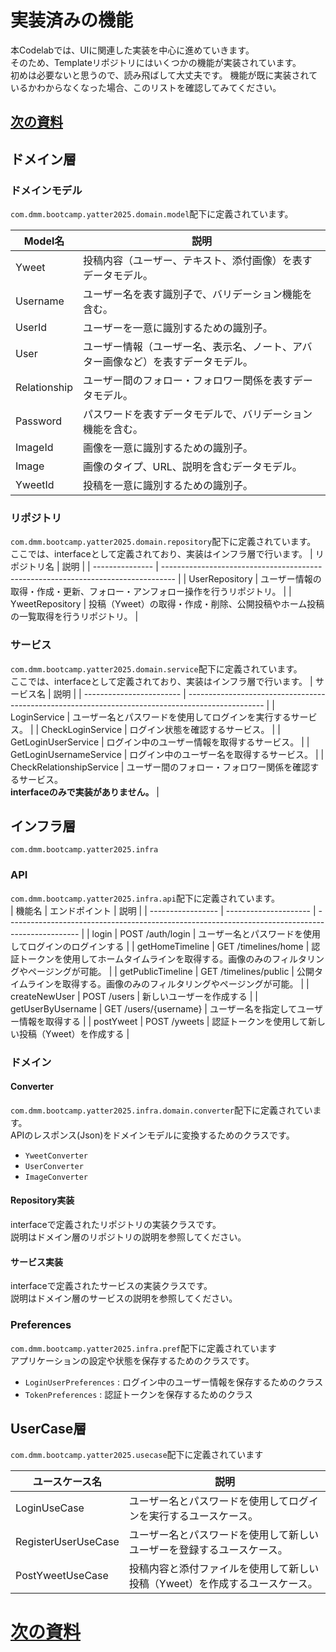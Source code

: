 
# 実装済みの機能
本Codelabでは、UIに関連した実装を中心に進めていきます。  
そのため、Templateリポジトリにはいくつかの機能が実装されています。  
初めは必要ないと思うので、読み飛ばして大丈夫です。
機能が既に実装されているかわからなくなった場合、このリストを確認してみてください。

## [次の資料](./3_デバッグの仕方.md)

## ドメイン層  
### ドメインモデル
`com.dmm.bootcamp.yatter2025.domain.model`配下に定義されています。

| Model名      | 説明                                                                             |
| ------------ | -------------------------------------------------------------------------------- |
| Yweet        | 投稿内容（ユーザー、テキスト、添付画像）を表すデータモデル。                     |
| Username     | ユーザー名を表す識別子で、バリデーション機能を含む。                             |
| UserId       | ユーザーを一意に識別するための識別子。                                           |
| User         | ユーザー情報（ユーザー名、表示名、ノート、アバター画像など）を表すデータモデル。 |
| Relationship | ユーザー間のフォロー・フォロワー関係を表すデータモデル。                         |
| Password     | パスワードを表すデータモデルで、バリデーション機能を含む。                       |
| ImageId      | 画像を一意に識別するための識別子。                                               |
| Image        | 画像のタイプ、URL、説明を含むデータモデル。                                      |
| YweetId      | 投稿を一意に識別するための識別子。                                               |

### リポジトリ
`com.dmm.bootcamp.yatter2025.domain.repository`配下に定義されています。  
ここでは、interfaceとして定義されており、実装はインフラ層で行います。
| リポジトリ名    | 説明                                                                              |
| --------------- | --------------------------------------------------------------------------------- |
| UserRepository  | ユーザー情報の取得・作成・更新、フォロー・アンフォロー操作を行うリポジトリ。      |
| YweetRepository | 投稿（Yweet）の取得・作成・削除、公開投稿やホーム投稿の一覧取得を行うリポジトリ。 |

### サービス
`com.dmm.bootcamp.yatter2025.domain.service`配下に定義されています。  
ここでは、interfaceとして定義されており、実装はインフラ層で行います。
| サービス名               | 説明                                                                                              |
| ------------------------ | ------------------------------------------------------------------------------------------------- |
| LoginService             | ユーザー名とパスワードを使用してログインを実行するサービス。                                      |
| CheckLoginService        | ログイン状態を確認するサービス。                                                                  |
| GetLoginUserService      | ログイン中のユーザー情報を取得するサービス。                                                      |
| GetLoginUsernameService  | ログイン中のユーザー名を取得するサービス。                                                        |
| CheckRelationshipService | ユーザー間のフォロー・フォロワー関係を確認するサービス。<br>**interfaceのみで実装がありません。** |

## インフラ層
`com.dmm.bootcamp.yatter2025.infra`

### API
`com.dmm.bootcamp.yatter2025.infra.api`配下に定義されています。  
| 機能名            | エンドポイント        | 説明                                                                                             |
| ----------------- | --------------------- | ------------------------------------------------------------------------------------------------ |
| login             | POST /auth/login      | ユーザー名とパスワードを使用してログインのログインする                                           |
| getHomeTimeline   | GET /timelines/home   | 認証トークンを使用してホームタイムラインを取得する。画像のみのフィルタリングやページングが可能。 |
| getPublicTimeline | GET /timelines/public | 公開タイムラインを取得する。画像のみのフィルタリングやページングが可能。                         |
| createNewUser     | POST /users           | 新しいユーザーを作成する                                                                         |
| getUserByUsername | GET /users/{username} | ユーザー名を指定してユーザー情報を取得する                                                       |
| postYweet         | POST /yweets          | 認証トークンを使用して新しい投稿（Yweet）を作成する                                              |

### ドメイン
#### Converter
`com.dmm.bootcamp.yatter2025.infra.domain.converter`配下に定義されています。  
APIのレスポンス(Json)をドメインモデルに変換するためのクラスです。
* `YweetConverter`
* `UserConverter`
* `ImageConverter`

#### Repository実装
interfaceで定義されたリポジトリの実装クラスです。  
説明はドメイン層のリポジトリの説明を参照してください。

#### サービス実装
interfaceで定義されたサービスの実装クラスです。  
説明はドメイン層のサービスの説明を参照してください。

### Preferences
`com.dmm.bootcamp.yatter2025.infra.pref`配下に定義されています  
アプリケーションの設定や状態を保存するためのクラスです。
* `LoginUserPreferences` : ログイン中のユーザー情報を保存するためのクラス
* `TokenPreferences` : 認証トークンを保存するためのクラス

## UserCase層
`com.dmm.bootcamp.yatter2025.usecase`配下に定義されています

| ユースケース名      | 説明                                                                        |
| ------------------- | --------------------------------------------------------------------------- |
| LoginUseCase        | ユーザー名とパスワードを使用してログインを実行するユースケース。            |
| RegisterUserUseCase | ユーザー名とパスワードを使用して新しいユーザーを登録するユースケース。      |
| PostYweetUseCase    | 投稿内容と添付ファイルを使用して新しい投稿（Yweet）を作成するユースケース。 |

# [次の資料](./3_デバッグの仕方.md)
